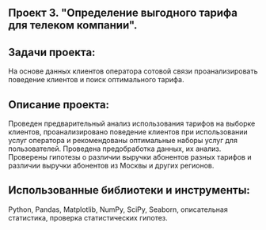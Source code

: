 ## Проект 3. "Определение выгодного тарифа для телеком компании".

## Задачи проекта:
На основе данных клиентов оператора сотовой связи проанализировать поведение клиентов и поиск оптимального тарифа.


## Описание проекта:
Проведен предварительный анализ использования тарифов на выборке клиентов, проанализировано поведение клиентов при использовании услуг оператора и рекомендованы оптимальные наборы услуг для пользователей.
Проведена предобработка данных, их анализ. Проверены гипотезы о различии выручки абонентов разных тарифов и различии выручки абонентов из Москвы и других регионов.

## Использованные библиотеки и инструменты:
Python, Pandas, Matplotlib, NumPy, SciPy, Seaborn, описательная статистика, проверка статистических гипотез.

